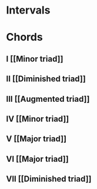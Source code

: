 # Intervals

# Chords
## I [[Minor triad]]
## II [[Diminished triad]]
## III [[Augmented triad]]
## IV [[Minor triad]]
## V [[Major triad]]
## VI [[Major triad]]
## VII [[Diminished triad]]